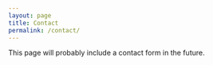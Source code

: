 ```yaml
---
layout: page
title: Contact
permalink: /contact/
---
```


This page will probably include a contact form in the future.
